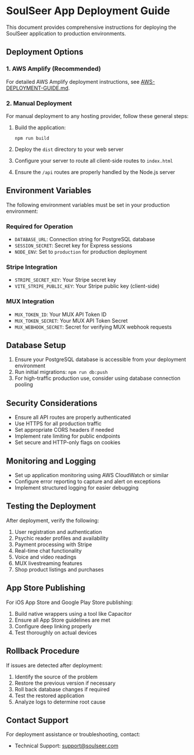 # SoulSeer App Deployment Guide

This document provides comprehensive instructions for deploying the SoulSeer application to production environments.

## Deployment Options

### 1. AWS Amplify (Recommended)
For detailed AWS Amplify deployment instructions, see [AWS-DEPLOYMENT-GUIDE.md](./AWS-DEPLOYMENT-GUIDE.md).

### 2. Manual Deployment
For manual deployment to any hosting provider, follow these general steps:

1. Build the application:
   ```
   npm run build
   ```

2. Deploy the `dist` directory to your web server
3. Configure your server to route all client-side routes to `index.html`
4. Ensure the `/api` routes are properly handled by the Node.js server

## Environment Variables

The following environment variables must be set in your production environment:

### Required for Operation
- `DATABASE_URL`: Connection string for PostgreSQL database
- `SESSION_SECRET`: Secret key for Express sessions
- `NODE_ENV`: Set to `production` for production deployment

### Stripe Integration
- `STRIPE_SECRET_KEY`: Your Stripe secret key
- `VITE_STRIPE_PUBLIC_KEY`: Your Stripe public key (client-side)

### MUX Integration
- `MUX_TOKEN_ID`: Your MUX API Token ID
- `MUX_TOKEN_SECRET`: Your MUX API Token Secret
- `MUX_WEBHOOK_SECRET`: Secret for verifying MUX webhook requests

## Database Setup

1. Ensure your PostgreSQL database is accessible from your deployment environment
2. Run initial migrations: `npm run db:push`
3. For high-traffic production use, consider using database connection pooling

## Security Considerations

- Ensure all API routes are properly authenticated
- Use HTTPS for all production traffic
- Set appropriate CORS headers if needed
- Implement rate limiting for public endpoints
- Set secure and HTTP-only flags on cookies

## Monitoring and Logging

- Set up application monitoring using AWS CloudWatch or similar
- Configure error reporting to capture and alert on exceptions
- Implement structured logging for easier debugging

## Testing the Deployment

After deployment, verify the following:

1. User registration and authentication
2. Psychic reader profiles and availability
3. Payment processing with Stripe
4. Real-time chat functionality
5. Voice and video readings
6. MUX livestreaming features
7. Shop product listings and purchases

## App Store Publishing

For iOS App Store and Google Play Store publishing:

1. Build native wrappers using a tool like Capacitor
2. Ensure all App Store guidelines are met
3. Configure deep linking properly
4. Test thoroughly on actual devices

## Rollback Procedure

If issues are detected after deployment:

1. Identify the source of the problem
2. Restore the previous version if necessary
3. Roll back database changes if required
4. Test the restored application
5. Analyze logs to determine root cause

## Contact Support

For deployment assistance or troubleshooting, contact:
- Technical Support: support@soulseer.com